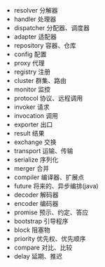- resolver    分解器
- handler     处理器
- dispatcher  分配器、调度器
- adapter     适配器
- repository  容器、仓库
- config      配置
- proxy       代理
- registry    注册
- cluster     群集、路由
- monitor     监控
- protocol    协议、远程调用
- invoker     请求
- invocation  调用 
- exporter    出口
- result      结果
- exchange    交换
- transport   运输、传输
- serialize   序列化
- merger      合并
- compiler    编译器、扩展点
- future      将来的、异步编排(java)
- decoder     解码器
- encoder     编码器
- promise     预示、约定、答应
- bootstrap   引导程序
- block       阻塞物  
- priority    优先权、优先顺序
- compare     对比、比较
- delay       延期、推迟